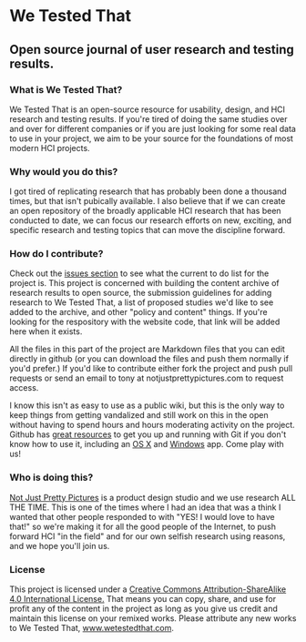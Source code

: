 # We Tested That
## Open source journal of user research and testing results.

### What is We Tested That?
We Tested That is an open-source resource for usability, design, and HCI research and testing results. If you're tired of doing the same studies over and over for different companies or if you are just looking for some real data to use in your project, we aim to be your source for the foundations of most modern HCI projects. 

### Why would you do this?
I got tired of replicating research that has probably been done a thousand times, but that isn't pubically available. I also believe that if we can create an open repository of the broadly applicable HCI research that has been conducted to date, we can focus our research efforts on new, exciting, and specific research and testing topics that can move the discipline forward. 

### How do I contribute?
Check out the [issues section](https://github.com/tsmuse/wetestedthat/issues) to see what the current to do list for the project is. This project is concerned with building the content archive of research results to open source, the submission guidelines for adding research to We Tested That, a list of proposed studies we'd like to see added to the archive, and other "policy and content" things. If you're looking for the respository with the website code, that link will be added here when it exists.  

All the files in this part of the project are Markdown files that you can edit directly in github (or you can download the files and push them normally if you'd prefer.) If you'd like to contribute either fork the project and push pull requests or send an email to tony at notjustprettypictures.com to request access. 

I know this isn't as easy to use as a public wiki, but this is the only way to keep things from getting vandalized and still work on this in the open without having to spend hours and hours moderating activity on the project. Github has [great resources](https://help.github.com/articles/good-resources-for-learning-git-and-github/) to get you up and running with  Git if you don't know how to use it, including an [OS X](https://mac.github.com/) and [Windows](https://windows.github.com/) app. Come play with us!

### Who is doing this?
[Not Just Pretty Pictures](http://www.notjustprettypictures.com) is a product design studio and we use research ALL THE TIME. This is one of the times where I had an idea that was a think I wanted that other people responded to with "YES! I would love to have that!" so we're making it for all the good people of the Internet, to push forward HCI "in the field" and for our own selfish research using reasons, and we hope you'll join us. 

### License
This project is licensed under a [Creative Commons Attribution-ShareAlike 4.0 International License.](http://creativecommons.org/licenses/by-sa/4.0/) That means you can copy, share, and use for profit any of the content in the project as long as you give us credit and maintain this license on your remixed works. Please attribute any new works to We Tested That, www.wetestedthat.com.  
